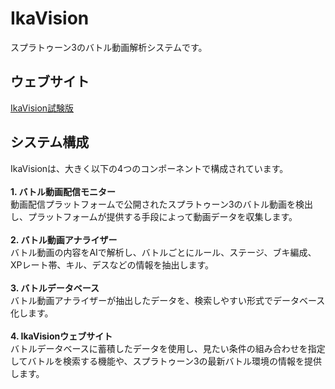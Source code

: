 # IkaVision
スプラトゥーン3のバトル動画解析システムです。

## ウェブサイト
[IkaVision試験版](https://ikavision.ikaruga.app/)

## システム構成
IkaVisionは、大きく以下の4つのコンポーネントで構成されています。  
<br/>
**1. バトル動画配信モニター**
<br/>
動画配信プラットフォームで公開されたスプラトゥーン3のバトル動画を検出し、プラットフォームが提供する手段によって動画データを収集します。  
<br/>
**2. バトル動画アナライザー**
<br/>
バトル動画の内容をAIで解析し、バトルごとにルール、ステージ、ブキ編成、XPレート帯、キル、デスなどの情報を抽出します。  
<br/>
**3. バトルデータベース**
<br/>
バトル動画アナライザーが抽出したデータを、検索しやすい形式でデータベース化します。  
<br/>
**4. IkaVisionウェブサイト**
<br/>
バトルデータベースに蓄積したデータを使用し、見たい条件の組み合わせを指定してバトルを検索する機能や、スプラトゥーン3の最新バトル環境の情報を提供します。
